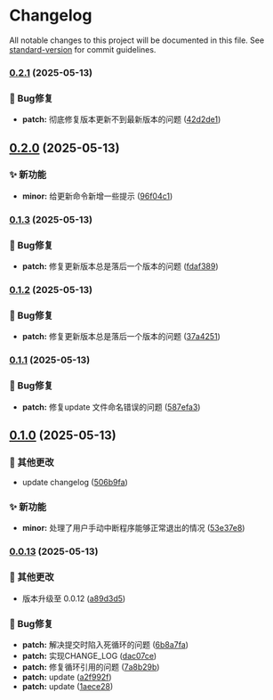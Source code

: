 # Changelog

All notable changes to this project will be documented in this file. See [standard-version](https://github.com/conventional-changelog/standard-version) for commit guidelines.

### [0.2.1](https://github.com/percykuang/pk-cli/compare/v0.2.0...v0.2.1) (2025-05-13)


### 🐛 Bug修复

* **patch:** 彻底修复版本更新不到最新版本的问题 ([42d2de1](https://github.com/percykuang/pk-cli/commit/42d2de10ffce9c7039dd560e812293ddf76801f1))

## [0.2.0](https://github.com/percykuang/pk-cli/compare/v0.1.3...v0.2.0) (2025-05-13)


### ✨ 新功能

* **minor:** 给更新命令新增一些提示 ([96f04c1](https://github.com/percykuang/pk-cli/commit/96f04c1e697671450c9ea4cf90e52f303b56be71))

### [0.1.3](https://github.com/percykuang/pk-cli/compare/v0.1.2...v0.1.3) (2025-05-13)


### 🐛 Bug修复

* **patch:** 修复更新版本总是落后一个版本的问题 ([fdaf389](https://github.com/percykuang/pk-cli/commit/fdaf389142a00b44a8ccbe1a16753f1d23a623b6))

### [0.1.2](https://github.com/percykuang/pk-cli/compare/v0.1.1...v0.1.2) (2025-05-13)


### 🐛 Bug修复

* **patch:** 修复更新版本总是落后一个版本的问题 ([37a4251](https://github.com/percykuang/pk-cli/commit/37a4251046659e7bb5e83290c01076fa86aafc63))

### [0.1.1](https://github.com/percykuang/pk-cli/compare/v0.1.0...v0.1.1) (2025-05-13)


### 🐛 Bug修复

* **patch:** 修复update 文件命名错误的问题 ([587efa3](https://github.com/percykuang/pk-cli/commit/587efa3c8340ea1d8b52e12d1184dbc6a2da67bc))

## [0.1.0](https://github.com/percykuang/pk-cli/compare/v0.0.13...v0.1.0) (2025-05-13)


### 🔨 其他更改

* update changelog ([506b9fa](https://github.com/percykuang/pk-cli/commit/506b9fa61557e1efc9e82fee42b8146dda259b2e))


### ✨ 新功能

* **minor:** 处理了用户手动中断程序能够正常退出的情况 ([53e37e8](https://github.com/percykuang/pk-cli/commit/53e37e87eb6c57bb07ff4b5a68044d7a336f8f14))

### [0.0.13](https://github.com/percykuang/pk-cli/compare/v0.0.3...v0.0.13) (2025-05-13)

### 🔨 其他更改

- 版本升级至 0.0.12 ([a89d3d5](https://github.com/percykuang/pk-cli/commit/a89d3d5c08387dcfbeebb83a65dd18e08e7cf7ce))

### 🐛 Bug修复

- **patch:** 解决提交时陷入死循环的问题 ([6b8a7fa](https://github.com/percykuang/pk-cli/commit/6b8a7faf65726a8a45f7eb058eeff631bf265ff8))
- **patch:** 实现CHANGE_LOG ([dac07ce](https://github.com/percykuang/pk-cli/commit/dac07ce6bcfbbad61d90e1068d4b5ecae44fda00))
- **patch:** 修复循环引用的问题 ([7a8b29b](https://github.com/percykuang/pk-cli/commit/7a8b29b5865271b6243c89c0973afd15a6d0a61e))
- **patch:** update ([a2f992f](https://github.com/percykuang/pk-cli/commit/a2f992f1589d8729111e7a9fe8cea534ac96c14f))
- **patch:** update ([1aece28](https://github.com/percykuang/pk-cli/commit/1aece2859451c2c3a107a3f253ee4de6c63a4be3))
